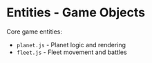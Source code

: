 # Entities - Game Objects

Core game entities:

- `planet.js` - Planet logic and rendering
- `fleet.js` - Fleet movement and battles